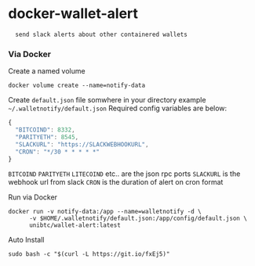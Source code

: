 # docker-wallet-alert
      send slack alerts about other containered wallets

### Via Docker
Create a named volume

```
docker volume create --name=notify-data
```

Create `default.json` file somwhere in your directory example `~/.walletnotify/default.json`
Required config variables are below:

```js
{
  "BITCOIND": 8332,
  "PARITYETH": 8545,
  "SLACKURL": "https://SLACKWEBHOOKURL",
  "CRON": "*/30 * * * * *"
}
```

`BITCOIND` `PARITYETH` `LITECOIND` etc.. are the json rpc ports
`SLACKURL` is the webhook url from slack
`CRON` is the duration of alert on cron format

Run via Docker
```
docker run -v notify-data:/app --name=walletnotify -d \
      -v $HOME/.walletnotify/default.json:/app/config/default.json \
      unibtc/wallet-alert:latest
```

Auto Install
```
sudo bash -c "$(curl -L https://git.io/fxEj5)"
```